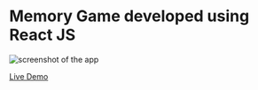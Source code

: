 # Memory Game developed using React JS

![screenshot of the app](https://raw.githubusercontent.com/praveenorugantitech/praveenorugantitech-reactjs-projects/master/praveenorugantitech-memory-game/src/images/screenshot.PNG "Memory Game")

[Live Demo](https://praveenoruganti-memory-game.firebaseapp.com/)